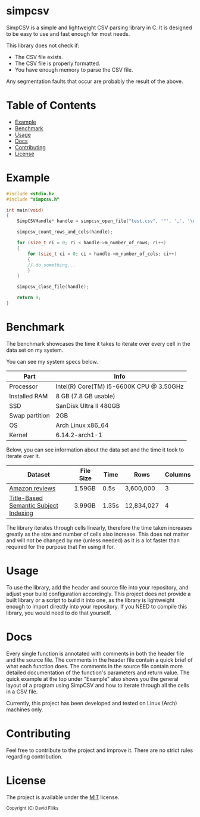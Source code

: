 # simpcsv

SimpCSV is a simple and lightweight CSV parsing library in C. It is designed to be easy to use and fast enough for most needs.

This library does not check if:
- The CSV file exists.
- The CSV file is properly formatted.
- You have enough memory to parse the CSV file.

Any segmentation faults that occur are probably the result of the above.

# Table of Contents

*    [Example](#example)
*    [Benchmark](#benchmark)
*    [Usage](#usage)
*    [Docs](#docs)
*    [Contributing](#contributing)
*    [License](#license)

# Example

```c
#include <stdio.h>
#include "simpcsv.h"

int main(void)
{
    SimpCSVHandle* handle = simpcsv_open_file("test.csv", '"', ',', '\n');

    simpcsv_count_rows_and_cols(handle);

    for (size_t ri = 0; ri < handle->m_number_of_rows; ri++)
    {
        for (size_t ci = 0; ci < handle->m_number_of_cols; ci++)
        {
        // do something...
        }
    }

    simpcsv_close_file(handle);

    return 0;
}
```

# Benchmark

The benchmark showcases the time it takes to iterate over every cell in the data set on my system.

You can see my system specs below.

| Part            | Info                                      |
| --------------- | ----------------------------------------- |
| Processor       | Intel(R) Core(TM) i5-6600K CPU @ 3.50GHz  |
| Installed RAM   | 8 GB (7.8 GB usable)                      |
| SSD             | SanDisk Ultra II 480GB                    |
| Swap partition  | 2GB                                       |
| OS              | Arch Linux x86_64                         |
| Kernel          | 6.14.2-arch1-1                            |

Below, you can see information about the data set and the time it took to iterate over it.

| Dataset                                                                                                                                                                      | File Size | Time   | Rows       | Columns |
| ---------------------------------------------------------------------------------------------------------------------------------------------------------------------------- | --------- | ------ | ---------- | ------- |
| [Amazon reviews](https://www.kaggle.com/datasets/kritanjalijain/amazon-reviews?select=train.csv)                                                                             | 1.59GB    | 0.5s   | 3,600,000  | 3       |
| [Title-Based Semantic Subject Indexing](https://www.kaggle.com/datasets/hsrobo/titlebased-semantic-subject-indexing?select=pubmed.csv)                                       | 3.99GB    | 1.35s  | 12,834,027 | 4       |

The library iterates through cells linearly, therefore the time taken increases greatly as the size and number of cells also increase.
This does not matter and will not be changed by me (unless needed) as it is a lot faster than required for the purpose that I'm using it for.

# Usage

To use the library, add the header and source file into your repository, and adjust your build configuration accordingly. 
This project does not provide a built library or a script to build it into one, as the library is lightweight enough to import directly into your repository.
If you NEED to compile this library, you would need to do that yourself.

# Docs

Every single function is annotated with comments in both the header file and the source file. The comments in the header file contain a quick brief of what each function does. The comments in the source file
contain more detailed documentation of the function's parameters and return value. The quick example at the top under "Example" also shows you the general layout of a program using SimpCSV and how to iterate through all the cells in a CSV file.

Currently, this project has been developed and tested on Linux (Arch) machines only.

# Contributing

Feel free to contribute to the project and improve it. There are no strict rules regarding contribution.

# License

The project is available under the [MIT](https://opensource.org/licenses/MIT) license.

<sub> Copyright (C) David Filiks </sub>
